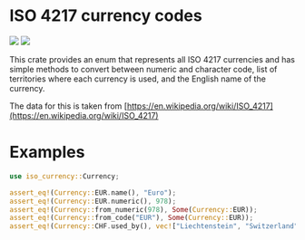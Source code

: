 # ISO 4217 currency codes

[![](https://docs.rs/iso_currency/badge.svg)](https://docs.rs/iso_currency)
![](https://github.com/zbrox/iso_currency/workflows/Build/badge.svg)

This crate provides an enum that represents all ISO 4217 currencies and 
has simple methods to convert between numeric and character code, list of 
territories where each currency is used, and the English name of the currency.

The data for this is taken from 
[https://en.wikipedia.org/wiki/ISO_4217](https://en.wikipedia.org/wiki/ISO_4217)

# Examples

```rust
use iso_currency::Currency;

assert_eq!(Currency::EUR.name(), "Euro");
assert_eq!(Currency::EUR.numeric(), 978);
assert_eq!(Currency::from_numeric(978), Some(Currency::EUR));
assert_eq!(Currency::from_code("EUR"), Some(Currency::EUR));
assert_eq!(Currency::CHF.used_by(), vec!["Liechtenstein", "Switzerland"]);
```
